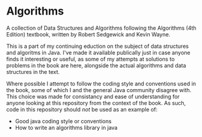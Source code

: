 Algorithms
==========

A collection of Data Structures and Algorithms following the Algorithms (4th Edition) textbook,
written by Robert Sedgewick and Kevin Wayne.

This is a part of my continuing eduction on the subject of data structures and algoritms in Java. I've made it available
publically just in case anyone finds it interesting or useful, as some of my attempts at solutions to problems in the book
are here, alongside the actual algorithms and data structures in the text.

Where possible I attempt to follow the coding style and conventions used in the book, some of which I and the general Java
community disagree with. This choice was made for consistancy and ease of understanding for anyone looking at this repository from the context of the book. As such, code in this repository should *not* be used as an example of:

* Good java coding style or conventions
* How to write an algorithms library in java
